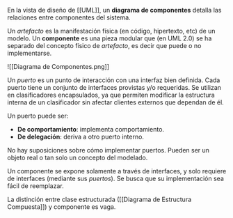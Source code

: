 En la vista de diseño de [[UML]], un **diagrama de componentes** detalla las relaciones entre componentes del sistema.

Un *artefacto* es la manifestación física (en código, hipertexto, etc) de un modelo. Un **componente** es una pieza modular que (en UML 2.0) se ha separado del concepto físico de *artefacto*, es decir que puede o no implementarse. 

![[Diagrama de Componentes.png]]

Un *puerto* es un punto de interacción con una interfaz bien definida. Cada puerto tiene un conjunto de interfaces provistas y/o requeridas. Se utilizan en clasificadores encapsulados, ya que permiten modificar la estructura interna de un clasificador sin afectar clientes externos que dependan de él.

Un puerto puede ser:

- **De comportamiento**: implementa comportamiento.
- **De delegación**: deriva a otro puerto interno.

No hay suposiciones sobre cómo implementar puertos. Pueden ser un objeto real o tan solo un concepto del modelado.

Un componente se expone solamente a través de interfaces, y solo requiere de interfaces (mediante sus *puertos*). Se busca que su implementación sea fácil de reemplazar.

La distinción entre clase estructurada ([[Diagrama de Estructura Compuesta]]) y componente es vaga.
